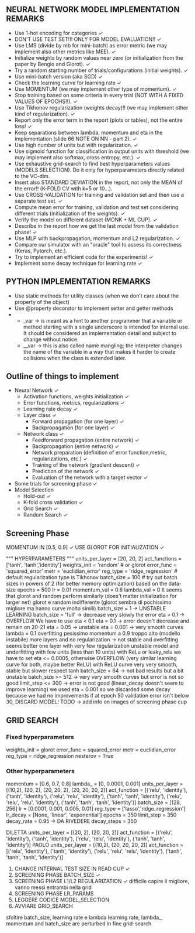 ## NEURAL NETWORK MODEL IMPLEMENTATION REMARKS
- Use 1-hot encoding for categories ✓
- DON'T USE TEST SET!!! ONLY FOR MODEL EVALUATION!! ✓
- Use LMS (divide by mb for mini-batch) as error metric (we may implement also other metrics like MEE). ✓
- Initialize weights by random values near zero (or initialization from the paper by Bengio and Glorot). ✓
- Try a random starting number of trials/configurations (initial weights). ✓
- Use mini-batch version (aka SGD) ✓
- Check the learning curve for learning rate ✓
- Use MOMENTUM (we may implement other type of momentum). ✓
- Stop training based on some criteria in every trial (NOT WITH A FIXED VALUES OF EPOCHS!!). ✓
- Use Tikhonov regularization (weights decay)!! (we may implement other kind of regularization). ✓
- Report only the error term in the report (plots or tables), not the entire loss! ✓
- Keep separations between lambda, momentum and eta in the implementation (slide 66 NOTE ON NN - part 2). ✓
- Use high number of units but with regularization. ✓
- Use sigmoid function for classification in output units with threshold (we may implement also softmax, cross entropy, etc.). ✓
- Use exhaustive grid-search to find best hyperparameters values (MODELS SELECTION).
Do it only for hyperparameters directly related to the VC-dim.
- Insert also STANDARD DEVIATION in the report, not only the MEAN of the error!! (K-FOLD CV with k=5 or 10...).
- Use CROSS-VALIDATION for training and validation set and then use a separate test set. ✓
- Compute mean error for training, validation and test set considering different trials (initialization of the weights). ✓
- Verify the model on different dataset (MONK + ML CUP). ✓
- Describe in the report how we get the last model from the validation phase! ✓
- Use MLP with backpropagation, momentum and L2 regularization. ✓
- Compare our simulator with an "oracle" tool to assess its correctness (Keras, Pytorch, etc.).
- Try to implement an efficient code for the experiments! ✓
- Implement some decay technique for learning rate ✓

## PYTHON IMPLEMENTATION REMARKS
- Use static methods for utility classes (when we don't care about the property of the object)
- Use @property decorator to implement setter and getter methods
-  
    - _var -> is meant as a hint to another programmer that a variable or method starting with a single underscore is intended for internal use.
    It should be considered an implementation detail and subject to change without notice.
    - __var -> this is also called name mangling; the interpreter changes the name of the variable in a way that makes it harder to create collisions when the class is extended later.

## Outline of things to implement
- Neural Network ✓
    - Activation functions, weights initialization ✓
    - Error functions, metrics, regularizations ✓
    - Learning rate decay ✓
    - Layer class ✓
        - Forward propagation (for one layer) ✓
        - Backpropagation (for one layer) ✓
    - Network class ✓
        - Feedforward propagation (entire network) ✓
        - Backpropagation (entire network) ✓
        - Network preparation (definition of error function,metric, regularizations, etc.) ✓
        - Training of the network (gradient descent) ✓
        - Prediction of the network ✓
        - Evaluation of the network with a target vector ✓
- Some trials for screening phase ✓
- Model Selection
    - Hold-out ✓
    - K-fold cross validation ✓
    - Grid Search ✓
    - Random Search ✓

## Screening Phase

MOMENTUM IN [0.5, 0.9] ✓
USE GLOROT FOR INITIALIZATION ✓


 """ HYPERPARAMETERS """
    units_per_layer = [20, 20, 2]
    act_functions = ['tanh', 'tanh','identity']
    weights_init = 'random' # or glorot
    error_func = 'squared_error'
    metr = 'euclidian_error'
    reg_type = 'ridge_regression'  # default regularization type is Tikhonov
    batch_size = 100 # try out batch sizes in powers of 2 (for better memory optimization) based on the data-size
    epochs = 500
    lr = 0.01
    momentum_val = 0.6
    lambda_val = 0
It seems that glorot and random perform similarly (does't matter initialization for larger net)
glorot e random indifferente (glorot sembra di pochissimo migliore ma hanno curve molto simili)
batch_size = 1 -> UNSTABLE LEARNING
batch_size = 'full' -> decrease very slowly the error
eta > 0.1 -> OVERFLOW
We have to use eta < 0.1
eta = 0.1 -> error doesn't decrease and remain on 20-21
eta = 0.05 -> unstable
eta = 0.001 -> very smooth curves
lambda = 0.1 overfitting pesissimo
momentum a 0.9 troppo alto (modello instabile)
more layers and no regularization -> not stable and overfitting
seems better one layer with very few regularization
unstable model and underfitting with few units (less than 10 units)
with ReLu or leaky_relu we have to set eta <= 0.0005, otherwise OVERFLOW (very similar learning curve for both, maybe better ReLU)
with ReLU curve very very smooth, stable but slower respect tanh
batch_size = 64 -> not bad results but a bit unstable
batch_size >= 512 -> very very smooth curves but error is not so good
limit_step <= 300 -> error is not good (linear_decay doesn't seem to improve learning)
we used eta = 0.001 so we discarded some decay because we had no improvements
if at epoch 50 validation error isn't below 30, DISCARD MODEL!
TODO -> add info on images of screening phase cup

## GRID SEARCH
### Fixed hyperparameters
weights_init = glorot
error_func = squared_error
metr = euclidian_error
reg_type = ridge_regression
nesterov = True

### Other hyperparameters
momentum = [0.6, 0.7, 0.8]
lambda_ = [0, 0.0001, 0.001]
units_per_layer =  [(10,2), (20, 2), (20, 20, 2), (20, 20, 20, 2)]
act_function = [('relu', 'identity'), ('tanh', 'identity'),
                          ('relu', 'relu', 'identity'), ('tanh', 'tanh', 'identity'),
                          ('relu', 'relu', 'relu', 'identity'),
                          ('tanh', 'tanh', 'tanh', 'identity')]
batch_size = [128, 256]
lr = [0.0001, 0.001, 0.005, 0.01]
reg_type = ['lasso','ridge_regression']
lr_decay = [None, 'linear', 'exponential']
epochs = 350
limit_step = 350 
decay_rate = 0.95 -> DA RIVEDERE
decay_steps = 350 

DILETTA
units_per_layer =  [(20, 2), (20, 20, 2)]
act_function = [('relu', 'identity'), ('tanh', 'identity'),
                          ('relu', 'relu', 'identity'), ('tanh', 'tanh', 'identity')]
PAOLO
units_per_layer =  [(10,2), (20, 20, 20, 2)]
act_function = [('relu', 'identity'), ('tanh', 'identity'),
                          ('relu', 'relu', 'relu', 'identity'),
                          ('tanh', 'tanh', 'tanh', 'identity')]


1) CHANGE INTERNAL TEST SIZE IN READ CUP ✓
2) SCREENING PHASE BATCH_SIZE ✓
4) SCREENING PHASE L1/L2 REGULARIZATION ✓ difficile capire il migliore, vanno messi entrambi nella grid
3) SCREENING PHASE LR_PARAMS
5) LEGGERE CODICE MODEL_SELECTION
6) AVVIARE GRID_SEARCH

sfoltire batch_size, learning rate e lambda
learning rate, lambda_, momentum and batch_size are perturbed in fine grid-search